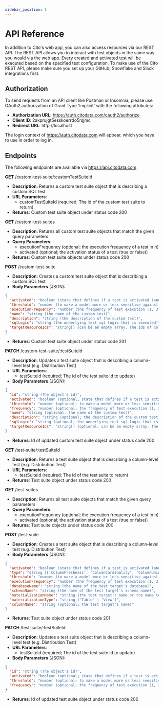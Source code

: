 ```yaml
---
sidebar_position: 1
---
```


# API Reference

In addition to Cito's web app, you can also access resources via our REST API. The REST API allows you to interact with test objects in the same way you would via the web app. Every created and activated test will be executed based on the specified test configuration. To make use of the Cito REST API, please make sure you set up your GitHub, Snowflake and Slack integrations first.

## Authorization

To send requests from an API client like Postman or Insomnia, please use OAuth2 authorization of Grant Type 'Implicit' with the following attributes:

- **Authorization URL**: https://auth.citodata.com/oauth2/authorize
- **Client ID**: 2akprujgt5esskoerrdo5rqjmc
- **Redirect URL**: http://localhost

The login context of https://auth.citodata.com will appear, which you have to use in order to log in.

## Endpoints

The following endpoints are available via https://api.citodata.com:

**GET** /custom-test-suite/:customTestSuiteId

- **Description**: Returns a custom test suite object that is describing a custom SQL test
- **URL Parameters**:
  - customTestSuiteId (required; The id of the custom test suite to return)
- **Returns**: Custom test suite object under status code 200

**GET** /custom-test-suites

- **Description**: Returns all custom test suite objects that match the given query parameters
- **Query Parameters**:
  - executionFrequency (optional; the execution frequency of a test in h)
  - activated (optional; the activation status of a test (true or false))
- **Returns**: Custom test suite objects under status code 200

**POST** /custom-test-suite

- **Description**: Creates a custom test suite object that is describing a custom SQL test
- **Body Parameters** (JSON):

```json
{
  "activated": "boolean (state that defines if a test is activated (and executed) or not)",
  "threshold": "number (to make a model more or less sensitive against anomalies)",
  "executionFrequency": "number (the frequency of test execution (1, 3, 6, 12 or 24) [in h])",
  "name": "string (the name of the custom test)",
  "description": "string (the description of the custom test)",
  "sqlLogic": "string (the underlying test sql logic that is executed)",
  "targetResourceIds": "string[] (can be an empty array; The ids of columns that are referenced/used in this test)"
}
```

- **Returns**: Custom test suite object under status code 201

**PATCH** /custom-test-suite/:testSuiteId

- **Description**: Updates a test suite object that is describing a column-level test (e.g. Distribution Test)
- **URL Parameters**:
  - testSuiteId (required; The id of the test suite id to update)
- **Body Parameters** (JSON):
```json
{
  "id": "string (The object's id)",
  "activated": "boolean (optional; state that defines if a test is activated (and executed))",
  "threshold": "number (optional; to make a model more or less sensitive against anomalies)",
  "frequency": "number (optional; the frequency of test execution (1, 3, 6, 12 or 24) [in h])",
  "name": "string (optional; the name of the custom test)",
  "description": "string (optional; the description of the custom test)",
  "sqlLogic": "string (optional; the underlying test sql logic that is executed)",
  "targetResourceIds": "string[] (optional; can be an empty array; The ids of columns that are referenced/used in this test)"
}
```
- **Returns**: Id of updated custom test suite object under status code 200

**GET** /test-suite/:testSuiteId

- **Description**: Returns a test suite object that is describing a column-level test (e.g. Distribution Test)
- **URL Parameters**:
  - testSuiteId (required; The id of the test suite to return)
- **Returns**: Test suite object under status code 200

**GET** /test-suites

- **Description**: Returns all test suite objects that match the given query parameters
- **Query Parameters**:
  - executionFrequency (optional; the execution frequency of a test in h)
  - activated (optional; the activation status of a test (true or false))
- **Returns**: Test suite objects under status code 200

**POST** /test-suite

- **Description**: Creates a test suite object that is describing a column-level test (e.g. Distribution Test)
- **Body Parameters** (JSON):

```json
{
  "activated": "boolean (state that defines if a test is activated (and executed))",
  "type": "string (['ColumnFreshness', 'ColumnCardinality', 'ColumnUniqueness', 'ColumnNullness' or 'ColumnDistribution'])",
  "threshold": "number (to make a model more or less sensitive against anomalies)",
  "executionFrequency": "number (the frequency of test execution (1, 3, 6, 12 or 24) [in h])",
  "databaseName": "string (the name of the test target's database)",
  "schemaName": "string (the name of the test target's schema name)",
  "materializationName": "string (the test target's name or the name test target's (column) materialization)",
  "materializationType": "string ('Table' | 'View')",
  "columnName": "string (optional; the test target's name)"
}
```

- **Returns**: Test suite object under status code 201

**PATCH** /test-suite/:testSuiteId

- **Description**: Updates a test suite object that is describing a column-level test (e.g. Distribution Test)
- **URL Parameters**:
  - testSuiteId (required; The id of the test suite id to update)
- **Body Parameters** (JSON):

```json
{
  "id": "string (The object's id)",
  "activated": "boolean (optional; state that defines if a test is activated (and executed))",
  "threshold": "number (optional; to make a model more or less sensitive against anomalies)",
  "frequency": "number (optional; the frequency of test execution (1, 3, 6, 12 or 24) [in h])"
}
```

- **Returns**: Id of updated test suite object under status code 200